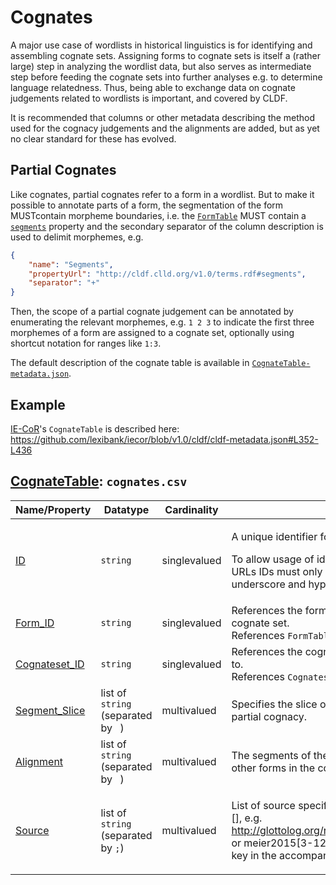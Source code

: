 # Cognates

A major use case of wordlists in historical linguistics is for identifying and assembling
cognate sets. Assigning forms to cognate sets is itself a (rather large) step
in analyzing the wordlist data, but also serves as intermediate step before
feeding the cognate sets into further analyses e.g. to determine language relatedness.
Thus, being able to exchange data on cognate judgements related to wordlists
is important, and covered by CLDF. 

It is recommended that columns or other metadata describing the method used
for the cognacy judgements and the alignments are added, but as yet no clear standard
for these has evolved.

## Partial Cognates

Like cognates, partial cognates refer to a form in a wordlist. But to make it
possible to annotate parts of a form, the segmentation of the form
MUSTcontain morpheme boundaries,
i.e. the [`FormTable`](../forms) MUST contain a [`segments`](http://cldf.clld.org/v1.0/terms.rdf#segments) 
property and the secondary separator of the column description is used to delimit morphemes, e.g.
```json
{
    "name": "Segments",
    "propertyUrl": "http://cldf.clld.org/v1.0/terms.rdf#segments",
    "separator": "+"
}
```
Then, the scope of a partial cognate judgement can be annotated by
enumerating the relevant morphemes, e.g. `1 2 3` to
indicate the first three morphemes of a form are assigned to a cognate set,
optionally using shortcut notation for ranges like `1:3`.

The default description of the cognate
table is available in [`CognateTable-metadata.json`](CognateTable-metadata.json).


## Example

[IE-CoR](https://iecor.clld.org/)'s `CognateTable` is described here: https://github.com/lexibank/iecor/blob/v1.0/cldf/cldf-metadata.json#L352-L436

## [CognateTable](http://cldf.clld.org/v1.0/terms.rdf#CognateTable): `cognates.csv`

Name/Property | Datatype | Cardinality | Description
 --- | --- | --- | --- 
[ID](http://cldf.clld.org/v1.0/terms.rdf#id) | `string` | singlevalued | <div> <p>A unique identifier for a row in a table.</p> <p> To allow usage of identifiers as path components of URLs IDs must only contain alphanumeric characters, underscore and hyphen. </p> </div> 
[Form_ID](http://cldf.clld.org/v1.0/terms.rdf#formReference) | `string` | singlevalued | References the form which is judged to belong to a cognate set.<br>References <code>FormTable</code>
[Cognateset_ID](http://cldf.clld.org/v1.0/terms.rdf#cognatesetReference) | `string` | singlevalued | References the cognate set a form is judged to belong to.<br>References <code>CognatesetTable</code>
[Segment_Slice](http://cldf.clld.org/v1.0/terms.rdf#segmentSlice) | list of `string` (separated by ` `) | multivalued | Specifies the slice of morphemes of the form in case of partial cognacy.
[Alignment](http://cldf.clld.org/v1.0/terms.rdf#alignment) | list of `string` (separated by ` `) | multivalued | The segments of the form aligned with respect to all other forms in the cognate set
[Source](http://cldf.clld.org/v1.0/terms.rdf#source) | list of `string` (separated by `;`) | multivalued | <div> <p>List of source specifications, of the form &lt;source_ID&gt;[], e.g. http://glottolog.org/resource/reference/id/318814[34], or meier2015[3-12] where meier2015 is a citation key in the accompanying BibTeX file.</p> </div> 